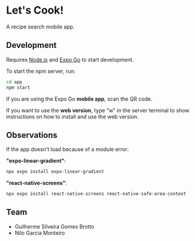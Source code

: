 # Let's Cook!

A recipe search mobile app.

## Development

Requires [Node.js](https://nodejs.org/en/download) and [Expo Go](https://docs.expo.dev/get-started/installation/) to start development.

To start the npm server, run:

```bash
cd app
npm start
```

If you are using the Expo Go **mobile app**, scan the QR code.

If you want to use the **web version**, type "w" in the server terminal to show instructions on how to install and use the web version.

## Observations

If the app doesn't load because of a module error:

**"expo-linear-gradient"**:

```bash
npx expo install expo-linear-gradient
```

**"react-native-screens"**:

```bash
npx expo install react-native-screens react-native-safe-area-context
```

## Team

- Guilherme Silveira Gomes Brotto
- Nilo Garcia Monteiro
